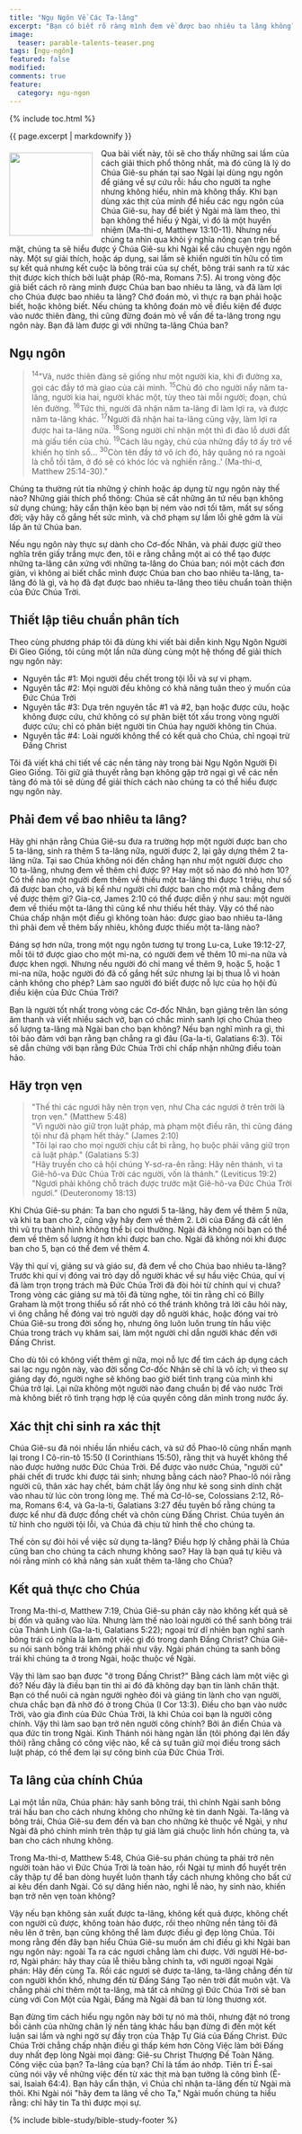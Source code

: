 ```yaml
---
title: "Ngụ Ngôn Về Các Ta-lâng"
excerpt: "Bạn có biết rõ ràng mình đem về được bao nhiêu ta lâng không? Bài viết này sẽ giúp bạn làm cách nào đạt được số ta lâng cần thiết (Matthew 25:14-30)."
image: 
  teaser: parable-talents-teaser.png
tags: [ngụ-ngôn]
featured: false
modified:
comments: true
feature:
  category: ngu-ngon
---
```


{% include toc.html %}

{{ page.excerpt | markdownify }}

<div>
<p>
<img alt src="{{ site.url }}/assets/images/talents.jpg" style="border: 0px none; margin: 7px 15px 0px 0px; max-width: 100%; height: 148px; padding: 0px; float: left;">
Qua bài viết này, tôi sẽ cho thấy những sai lầm của cách giải thich phổ thông nhất, mà đó cũng là lý do Chúa Giê-su phán tại sao Ngài lại dùng ngụ ngôn để giảng về sự cứu rỗi: hầu cho người ta nghe nhưng không hiểu, nhìn mà không thấy. Khi bạn dùng xác thịt của mình để hiểu các ngụ ngôn của Chúa Giê-su, hay để biết ý Ngài mà làm theo, thì bạn không thể hiểu ý Ngài, vì đó là một huyền nhiệm (Ma-thi-ơ, Matthew 13:10-11). Nhưng nếu chúng ta nhìn qua khỏi ý nghĩa nông cạn trên bề mặt, chúng ta sẽ hiểu được ý Chúa Giê-su khi Ngài kể câu chuyện ngụ ngôn này. Một sự giải thích, hoặc áp dụng, sai lầm sẽ khiến người tín hữu cố tìm sự kết quả nhưng kết cuộc là bông trái của sự chết, bông trái sanh ra từ xác thịt được kích thích bởi luật pháp (Rô-ma, Romans 7:5). Ai trong vòng độc giả biết cách rõ ràng mình được Chúa ban bao nhiêu ta lâng, và đã làm lợi cho Chúa được bao nhiêu ta lâng? Chớ đoán mò, vì thực ra bạn phải hoặc biết, hoặc không biết. Nếu chúng ta không đoán mò về điều kiện để được vào nước thiên đàng, thì cũng đừng đoán mò về vấn đề ta-lâng trong ngụ ngôn này. Bạn đã làm được gì với những ta-lâng Chúa ban?
</p>
</div>

## Ngụ ngôn

> <sup>14</sup>"Vả, nước thiên đàng sẽ giống như một người kia, khi đi đường xa, gọi các đầy tớ mà giao của cải mình. <sup>15</sup>Chủ đó cho người nầy năm ta-lâng, người kia hai, người khác một, tùy theo tài mỗi người; đoạn, chủ lên đường. <sup>16</sup>Tức thì, người đã nhận năm ta-lâng đi làm lợi ra, và được năm ta-lâng khác. <sup>17</sup>Người đã nhận hai ta-lâng cũng vậy, làm lợi ra được hai ta-lâng nữa. <sup>18</sup>Song người chỉ nhận một thì đi đào lỗ dưới đất mà giấu tiền của chủ. <sup>19</sup>Cách lâu ngày, chủ của những đầy tớ ấy trở về khiến họ tính sổ... <sup>30</sup>Còn tên đầy tớ vô ích đó, hãy quăng nó ra ngoài là chỗ tối tăm, ở đó sẽ có khóc lóc và nghiến răng..' (Ma-thi-ơ, Matthew 25:14-30)."

Chúng ta thường rút tỉa những ý chính hoặc áp dụng từ ngụ ngôn này thế nào? Những giải thích phổ thông: Chúa sẽ cất những ân tứ nếu bạn không sử dụng chúng; hãy cẩn thận kẻo bạn bị ném vào nơi tối tăm, mất sự sống đời; vậy hãy cố gắng hết sức mình, và chớ phạm sự lầm lỗi ghê gớm là vùi lấp ân tứ Chúa ban.

Nếu ngụ ngôn này thực sự dành cho Cơ-đốc Nhân, và phải được giữ theo nghĩa trên giấy trắng mực đen, tôi e rằng chẳng một ai có thể tạo được những ta-lâng cân xứng với những ta-lâng do Chúa ban; nói một cách đơn giản, vì không ai biết chắc mình được Chúa ban cho bao nhiêu ta-lâng, ta-lâng đó là gì, và họ đã đạt được bao nhiêu ta-lâng theo tiêu chuẩn toàn thiện của Đức Chúa Trời.

## Thiết lập tiêu chuẩn phân tích

Theo cùng phương pháp tôi đã dùng khi viết bài diễn kinh Ngụ Ngôn Người Đi Gieo Giống, tôi cũng một lần nữa dùng cùng một hệ thống để giải thích ngụ ngôn này:

- Nguyên tắc #1: Mọi người đều chết trong tội lỗi và sự vi phạm.
- Nguyên tắc #2: Mọi người đều không có khả năng tuân theo ý muốn của Đức Chúa Trời
- Nguyên tắc #3: Dựa trên nguyên tắc #1 và #2, bạn hoặc được cứu, hoặc không được cứu, chứ không có sự phân biệt tốt xấu trong vòng người được cứu; chỉ có phân biệt người tin Chúa hay người không tin Chúa.
- Nguyên tắc #4: Loài người không thể có kết quả cho Chúa, chỉ ngoại trừ Đấng Christ

Tôi đã viết khá chi tiết về các nền tảng này trong bài Ngụ Ngôn Người Đi Gieo Giống. Tôi giữ giả thuyết rằng bạn không gặp trở ngại gì về các nền tảng đó mà tôi sẽ dùng để giải thích cách nào chúng ta có thể hiểu được ngụ ngôn này.

## Phải đem về bao nhiêu ta lâng?

Hãy ghi nhận rằng Chúa Giê-su đưa ra trường hợp một người được ban cho 5 ta-lâng, sinh ra thêm 5 ta-lâng nữa, người được 2, lại gây dựng thêm 2 ta-lâng nữa. Tại sao Chúa không nói đến chẳng hạn như một người được cho 10 ta-lâng, nhưng đem về thêm chỉ được 9? Hay một số nào đó nhỏ hơn 10? Có thể nào một người đem thêm về thiếu một ta-lâng thì được 1 triệu, như số đã được ban cho, và bị kể như người chỉ được ban cho một mà chẳng đem về được thêm gì? Gia-cơ, James 2:10 có thể được diễn ý như sau: một người đem về thiếu một ta-lâng thì cũng kể như thiếu hết thảy. Vậy có thể nào Chúa chấp nhận một điều gì không toàn hảo: được giao bao nhiêu ta-lâng thì phải đem về thêm bấy nhiêu, không được thiếu một ta-lâng nào?

Đáng sợ hơn nữa, trong một ngụ ngôn tương tự trong Lu-ca, Luke 19:12-27, mỗi tôi tớ được giao cho một mi-na, có người đem về thêm 10 mi-na nữa và được khen ngợi. Nhưng nếu người đó chỉ mang về thêm 9, hoặc 5, hoặc 1 mi-na nữa, hoặc người đó đã cố gắng hết sức nhưng lại bị thua lỗ vì hoàn cảnh không cho phép? Làm sao người đó biết được nỗ lực của họ hội đủ điều kiện của Đức Chúa Trời?

Bạn là người tốt nhất trong vòng các Cơ-đốc Nhân, bạn giảng trên làn sóng âm thanh và viết nhiều sách vở, bạn có chắc mình sanh lợi cho Chúa theo số lượng ta-lâng mà Ngài ban cho bạn không? Nếu bạn nghĩ mình ra gì, thì tôi bảo đảm với bạn rằng bạn chẳng ra gì đâu (Ga-la-ti, Galatians 6:3). Tôi sẽ dẫn chứng với bạn rằng Đức Chúa Trời chỉ chấp nhận những điều toàn hảo.

## Hãy trọn vẹn

> "Thế thì các ngươi hãy nên trọn vẹn, như Cha các ngươi ở trên trời là trọn vẹn." (Matthew 5:48)<br />
"Vì người nào giữ trọn luật pháp, mà phạm một điều răn, thì cũng đáng tội như đã phạm hết thảy." (James 2:10)<br />
"Tôi lại rao cho mọi người chịu cắt bì rằng, họ buộc phải vâng giữ trọn cả luật pháp." (Galatians 5:3)<br />
"Hãy truyền cho cả hội chúng Y-sơ-ra-ên rằng: Hãy nên thánh, vì ta Giê-hô-va Đức Chúa Trời các người, vốn là thánh." (Leviticus 19:2)<br />
"Ngươi phải không chỗ trách được trước mặt Giê-hô-va Đức Chúa Trời ngươi." (Deuteronomy 18:13)

Khi Chúa Giê-su phán: Ta ban cho ngươi 5 ta-lâng, hãy đem về thêm 5 nữa, và khi ta ban cho 2, cũng vậy hãy đem về thêm 2. Lời của Đấng đã cất lên thì vũ trụ thành hình không thể bị coi thường. Ngài đã không nói bạn có thể đem về thêm số lượng ít hơn khi được ban cho. Ngài đã không nói khi được ban cho 5, bạn có thể đem về thêm 4.

Vậy thì quí vị, giảng sư và giáo sư, đã đem về cho Chúa bao nhiêu ta-lâng? Trước khi quí vị đóng vai trò dạy dỗ người khác về sự hầu việc Chúa, quí vị đã làm trọn trọng trách mà Đức Chúa Trời đã đòi hỏi từ chính quí vị chưa? Trong vòng các giảng sư mà tôi đã từng nghe, tôi tin rằng chỉ có Billy Graham là một trong thiểu số rất nhỏ có thể tránh không trả lời câu hỏi này, vì ông chẳng hề đóng vai trò người dạy dỗ người khác, hoặc đóng vai trò Chúa Giê-su trong đời sống họ, nhưng ông luôn luôn trung tín hầu việc Chúa trong trách vụ khâm sai, làm một người chỉ dẫn người khác đến với Đấng Christ.

Cho dù tôi có không viết thêm gì nữa, mọi nỗ lực để tìm cách áp dụng cách sai lạc ngụ ngôn này, vào đời sống Cơ-đốc Nhân sẽ chỉ là vô ích; vì theo sự giảng dạy đó, người nghe sẽ không bao giờ biết tình trạng của mình khi Chúa trở lại. Lại nữa không một người nào đang chuẩn bị để vào nước Trời mà không biết rõ tình trạng hợp lệ của quyền công dân mình trong nước ấy.

## Xác thịt chỉ sinh ra xác thịt

Chúa Giê-su đã nói nhiều lần nhiều cách, và sứ đồ Phao-lô cũng nhấn mạnh lại trong I Cô-rin-tô 15:50 (I Corinthians 15:50), rằng thịt và huyết không thể nào được hưởng nước Đức Chúa Trời. Để được vào nước Chúa, "người cũ" phải chết đi trước khi được tái sinh; nhưng bằng cách nào? Phao-lô nói rằng người cũ, thân xác hay chết, bám chặt lấy ông như kẻ song sinh dính chặt vào nhau từ lúc còn trong lòng mẹ. Thế mà Cơ-lô-se, Colossians 2:12, Rô-ma, Romans 6:4, và Ga-la-ti, Galatians 3:27 đều tuyên bố rằng chúng ta được kể như đã được đồng chết và chôn cùng Đấng Christ. Chúa tuyên án tử hình cho người tội lỗi, và Chúa đã chịu tử hình thế cho chúng ta.

Thế còn sự đòi hỏi về việc sử dụng ta-lâng? Điều hợp lý chằng phải là Chúa cũng ban cho chúng ta cách nhưng không sao? Hay là bạn quá tự kiêu và nói rằng mình có khả năng sản xuất thêm ta-lâng cho Chúa?

## Kết quả thực cho Chúa

Trong Ma-thi-ơ, Matthew 7:19, Chúa Giê-su phán cây nào không kết quả sẽ bị đốn và quăng vào lửa. Nhưng làm thế nào loài người có thể sanh bông trái của Thánh Linh (Ga-la-ti, Galatians 5:22); ngoại trừ dĩ nhiên bạn nghĩ sanh bông trái có nghĩa là làm một việc gì đó trong danh Đấng Christ? Chúa Giê-su nói sanh bông trái không phải như vậy. Ngài phán chúng ta sanh bông trái khi chúng ta ở trong Ngài, hoặc thuộc về Ngài.

Vậy thì làm sao bạn được "ở trong Đấng Christ?" Bằng cách làm một việc gì đó? Nếu đây là điều bạn tin thì ai đó đã không dạy bạn tin lành chân thật. Bạn có thể nuôi cả ngàn người nghèo đói và giảng tin lành cho vạn người, chưa chắc bạn đã nhờ đó ở trong Chúa (I Cor 13:3). Điều cho bạn vào nước Trời, vào gia đình của Đức Chúa Trời, là khi Chúa coi bạn là người công chính. Vậy thì làm sao bạn trở nên người công chính? Bởi ân điển Chúa và qua đức tin trong Ngài. Kinh Thánh nói hàng ngàn lần (tôi phóng đại lên đấy thôi) rằng chẳng có công việc nào, kể cả sự tuân giữ mọi điều trong sách luật pháp, có thể đem lại sự công bình của Đức Chúa Trời.

## Ta lâng của chính Chúa

Lại một lần nữa, Chúa phán: hãy sanh bông trái, thì chính Ngài sanh bông trái hầu ban cho cách nhưng không cho những kẻ tin danh Ngài. Ta-lâng và bông trái, Chúa Giê-su đem đến và ban cho những kẻ thuộc về Ngài, y như Ngài đã phó chính mình trên thập tự giá làm giá chuộc linh hồn chúng ta, và ban cho cách nhưng không.

Trong Ma-thi-ơ, Matthew 5:48, Chúa Giê-su phán chúng ta phải trở nên người toàn hảo vì Đức Chúa Trời là toàn hảo, rồi Ngài tự mình đổ huyết trên cây thập tự để ban dòng huyết luôn thanh tẩy cách nhưng không cho bất cứ ai kêu đến danh Ngài. Có sự dâng hiến nào, nghi lễ nào, hy sinh nào, khiến bạn trở nên vẹn toàn không?

Vậy nếu bạn không sản xuất được ta-lâng, không kết quả được, không chết con người cũ được, không toàn hảo được, rồi theo những nền tảng tôi đã nêu lên ở trên, bạn cũng không thể làm được điều gì đẹp lòng Chúa. Tôi mong rằng đến đây bạn hiểu Chúa Giê-su muốn ám chỉ điều gì khi Ngài ban ngụ ngôn này: ngoài Ta ra các ngươi chẳng làm chi được. Với người Hê-bơ-rơ, Ngài phán: hãy thay của lễ thiêu bằng chính ta, với người ngoại Ngài phán: Hãy đến cùng Ta. Rồi các ngươi sẽ được ta-lâng, ta-lâng chẳng đến từ con người khốn khổ, nhưng đến từ Đấng Sáng Tạo nên trời đất muôn vật. Và chẳng phải chỉ thêm một ta-lâng, mà tất cả những gì Đức Chúa Trời sẽ ban cùng với Con Một của Ngài, Đấng mà Ngài đã ban từ lòng thương xót.

Bạn đừng tìm cách hiểu ngụ ngôn này bởi tự nó mà thôi, nhưng đặt nó trong bối cảnh của những chân lý nền tảng khác hầu bạn đừng đi đến một kết luận sai lầm và nghi ngờ sự đầy trọn của Thập Tự Giá của Đấng Christ. Đức Chúa Trời chẳng chấp nhận điều gì thấp kém hơn Công Việc làm bởi Đấng duy nhất đẹp lòng Ngài mọi đàng: Giê-su Christ Thượng Đế Toàn Năng. Công việc của bạn? Ta-lâng của bạn? Chỉ là tấm áo nhớp. Tiên tri Ê-sai cũng nói vậy về những việc đến từ xác thịt mà bạn tưởng là công bình (Ê-sai, Isaiah 64:4). Bạn hãy cẩn thận, vì Chúa chỉ nhận ta-lâng đến từ Ngài mà thôi. Khi Ngài nói "hãy đem ta lâng về cho Ta," Ngài muốn chúng ta hiểu rằng: chỉ hãy tin Ta thì được mọi sự.

{% include bible-study/bible-study-footer %}

